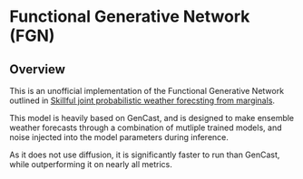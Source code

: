 # Functional Generative Network (FGN)

## Overview

This is an unofficial implementation of the Functional Generative Network
outlined in [Skillful joint probabilistic weather forecsting from marginals](https://arxiv.org/abs/2506.10772).

This model is heavily based on GenCast, and is designed to make ensemble weather forecasts through a combination of
mutliple trained models, and noise injected into the model parameters during inference.

As it does not use diffusion, it is significantly faster to run than GenCast, while outperforming it on nearly all metrics.
